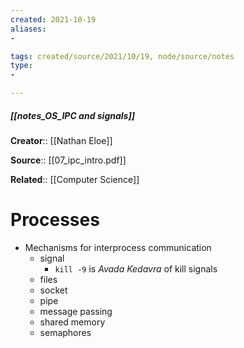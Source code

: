 ```yaml
---
created: 2021-10-19
aliases:
- 

tags: created/source/2021/10/19, node/source/notes
type:
- 

---
```


##### [[notes_OS_IPC and signals]]

**Creator**:: [[Nathan Eloe]]

**Source**:: [[07_ipc_intro.pdf]]

**Related**:: [[Computer Science]]

# Processes
- Mechanisms for interprocess communication
	- signal
		- `kill -9` is *Avada Kedavra* of kill signals	
	- files
	- socket
	- pipe
	- message passing
	- shared memory
	- semaphores